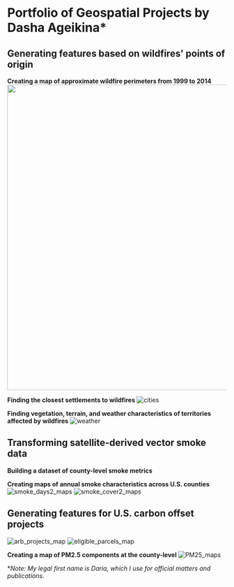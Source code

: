 # Portfolio of Geospatial Projects by Dasha Ageikina*

## Generating features based on wildfires' points of origin 

**Creating a map of approximate wildfire perimeters from 1999 to 2014**
<img src="https://github.com/user-attachments/assets/5d36d394-8342-4114-b062-03763252f292" width="700">

**Finding the closest settlements to wildfires**
![cities](https://github.com/user-attachments/assets/fbe4c307-0e82-4077-b9f6-7ac8bdfcb638)

**Finding vegetation, terrain, and weather characteristics of territories affected by wildfires**
![weather](https://github.com/user-attachments/assets/194d7aa8-c017-46c3-9cb0-745c2d842729)

## Transforming satellite-derived vector smoke data

**Building a dataset of county-level smoke metrics**

**Creating maps of annual smoke characteristics across U.S. counties**
![smoke_days2_maps](https://github.com/user-attachments/assets/10e7d8e0-9442-4a49-8d9a-d5a42df61f49)
![smoke_cover2_maps](https://github.com/user-attachments/assets/d24c7180-46ea-42fd-a9f2-feeee6388127)

## Generating features for U.S. carbon offset projects
![arb_projects_map](https://github.com/user-attachments/assets/3ddaf18e-0e92-4755-b0ff-7d4f99b66817)
![eligible_parcels_map](https://github.com/user-attachments/assets/389c26b3-84b6-4aaa-a343-9888b24910c7)

**Creating a map of PM2.5 components at the county-level**
![PM25_maps](https://github.com/user-attachments/assets/d512744f-a7db-41f4-b034-7e020f302da5)

**Note: My legal first name is Daria, which I use for official matters and publications.*
